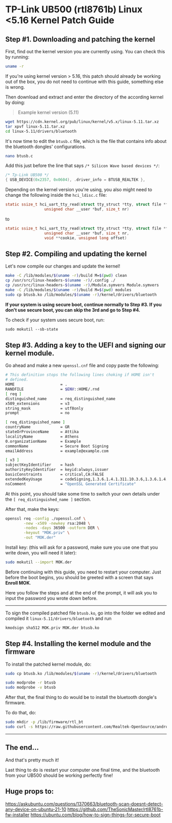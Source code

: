 # TP-Link UB500 (rtl8761b) Linux <5.16 Kernel Patch Guide


## Step #1. Downloading and patching the kernel
First, find out the kernel version you are currently using.
You can check this by running:
```bash
uname -r
```
If you're using kernel version > 5.16, this patch should already be working out of the box, you do not need to continue with this guide, something else is wrong.

Then download and extract and enter the directory of the according kernel by doing:

> Example kernel version (5.11)

```bash
wget https://cdn.kernel.org/pub/linux/kernel/v5.x/linux-5.11.tar.xz
tar xpvf linux-5.11.tar.xz
cd linux-5.11/drivers/bluetooth
```

It's now time to edit the `btusb.c` file, which is the file that contains info about the bluetooth dongles' configurations.
```bash
nano btusb.c
```

Add this just before the line that says `/* Silicon Wave based devices */`:


```c
/* Tp-Link UB500 */
{ USB_DEVICE(0x2357, 0x0604), .driver_info = BTUSB_REALTEK },
```

Depending on the kernel version you're using, you also might need to change the following inside the `hci_ldisc.c` file:

```c
static ssize_t hci_uart_tty_read(struct tty_struct *tty, struct file *file,
                 unsigned char __user *buf, size_t nr)
```
to
```c
static ssize_t hci_uart_tty_read(struct tty_struct *tty, struct file *file,
                 unsigned char __user *buf, size_t nr,
                 void **cookie, unsigned long offset)
```

## Step #2. Compiling and updating the kernel

Let's now compile our changes and update the kernel!

```bash
make -C /lib/modules/$(uname -r)/build M=$(pwd) clean
cp /usr/src/linux-headers-$(uname -r)/.config ./
cp /usr/src/linux-headers-$(uname -r)/Module.symvers Module.symvers
make -C /lib/modules/$(uname -r)/build M=$(pwd) modules
sudo cp btusb.ko /lib/modules/$(uname -r)/kernel/drivers/bluetooth
```

**If your system is using secure boot, continue normally to Step #3.
If you don't use secure boot, you can skip the 3rd and go to Step #4.**

To check if your system uses secure boot, run:
```bash
sudo mokutil --sb-state
```

## Step #3. Adding a key to the UEFI and signing our kernel module.
Go ahead and make a new `openssl.cnf` file and copy paste the following:
```bash
# This definition stops the following lines choking if HOME isn't
# defined.
HOME                    = .
RANDFILE                = $ENV::HOME/.rnd 
[ req ]
distinguished_name      = req_distinguished_name
x509_extensions         = v3
string_mask             = utf8only
prompt                  = no

[ req_distinguished_name ]
countryName             = GR
stateOrProvinceName     = Attika
localityName            = Athens
0.organizationName      = Example
commonName              = Secure Boot Signing
emailAddress            = example@example.com

[ v3 ]
subjectKeyIdentifier    = hash
authorityKeyIdentifier  = keyid:always,issuer
basicConstraints        = critical,CA:FALSE
extendedKeyUsage        = codeSigning,1.3.6.1.4.1.311.10.3.6,1.3.6.1.4.1.2312.16.1.2
nsComment               = "OpenSSL Generated Certificate"
```
At this point, you should take some time to switch your own details under the `[ req_distinguished_name ]` section.

After that, make the keys:
```bash
openssl req -config ./openssl.cnf \
        -new -x509 -newkey rsa:2048 \
        -nodes -days 36500 -outform DER \
        -keyout "MOK.priv" \
        -out "MOK.der"
```

Install key: (this will ask for a password, make sure you use one that you write down, you will need it later):
```bash
sudo mokutil --import MOK.der
```
Before continuing with this guide, you need to restart your computer.
Just before the boot begins, you should be greeted with a screen that says **Enroll MOK**.

Here you follow the steps and at the end of the prompt, it will ask you to input the password you wrote down before.

-----


To sign the compiled patched file `btusb.ko`, go into the folder we edited and compiled it
`linux-5.11/drivers/bluetooth` and run
```bash
kmodsign sha512 MOK.priv MOK.der btusb.ko
```


## Step #4. Installing the kernel module and the firmware

To install the patched kernel module, do:
```bash
sudo cp btusb.ko /lib/modules/$(uname -r)/kernel/drivers/bluetooth

sudo modprobe -r btusb
sudo modprobe -v btusb
```

After that, the final thing to do would be to install the bluetooth dongle's firmware.

To do that, do:
```bash
sudo mkdir -p /lib/firmware/rtl_bt
sudo curl -s https://raw.githubusercontent.com/Realtek-OpenSource/android_hardware_realtek/rtk1395/bt/rtkbt/Firmware/BT/rtl8761b_fw -o /lib/firmware/rtl_bt/rtl8761b_fw.bin
```

---
## The end...

And that's pretty much it!

Last thing to do is restart your computer one final time, and the bluetooth from your UB500 should be working perfectly fine!

## Huge props to:
https://askubuntu.com/questions/1370663/bluetooth-scan-doesnt-detect-any-device-on-ubuntu-21-10
https://github.com/TheSonicMaster/rtl8761b-fw-installer
https://ubuntu.com/blog/how-to-sign-things-for-secure-boot

